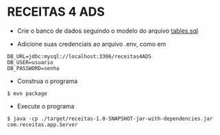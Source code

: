 # RECEITAS 4 ADS


- Crie o banco de dados seguindo o modelo do arquivo <a href="./tables.sql">tables.sql</a>  

- Adicione suas credenciais ao arquivo .env, como em
``` shell
DB_URL=jdbc:mysql://localhost:3306/receitas4ADS
DB_USER=usuario
DB_PASSWORD=senha
```

- Construa o programa 
``` shell
$ mvn package
```

- Execute o programa 
``` shell
$ java -cp ./target/receitas-1.0-SNAPSHOT-jar-with-dependencies.jar com.receitas.app.Server
```
